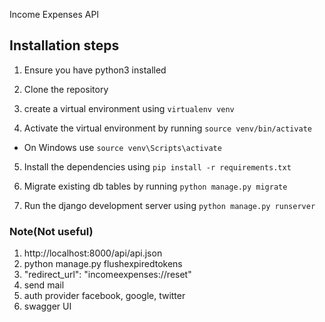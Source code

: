 Income Expenses API

## Installation steps

1. Ensure you have python3 installed

2. Clone the repository
3. create a virtual environment using `virtualenv venv`
4. Activate the virtual environment by running `source venv/bin/activate`

- On Windows use `source venv\Scripts\activate`

5. Install the dependencies using `pip install -r requirements.txt`

6. Migrate existing db tables by running `python manage.py migrate`

7. Run the django development server using `python manage.py runserver`

### Note(Not useful)
1. http://localhost:8000/api/api.json
2. python manage.py flushexpiredtokens
3. "redirect_url": "incomeexpenses://reset"
4. send mail
5. auth provider facebook, google, twitter
6. swagger UI
